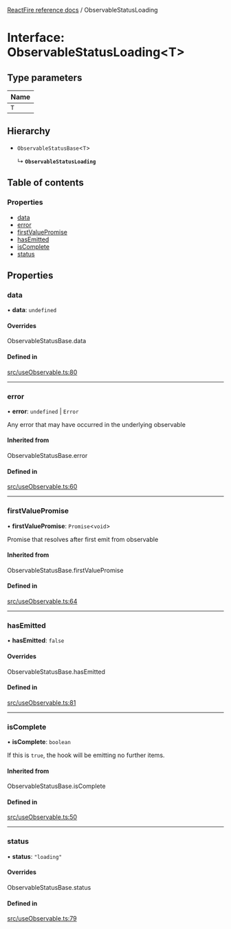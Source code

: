[ReactFire reference docs](../README.md) / ObservableStatusLoading

# Interface: ObservableStatusLoading<T\>

## Type parameters

| Name |
| :------ |
| `T` |

## Hierarchy

- `ObservableStatusBase`<`T`\>

  ↳ **`ObservableStatusLoading`**

## Table of contents

### Properties

- [data](ObservableStatusLoading.md#data)
- [error](ObservableStatusLoading.md#error)
- [firstValuePromise](ObservableStatusLoading.md#firstvaluepromise)
- [hasEmitted](ObservableStatusLoading.md#hasemitted)
- [isComplete](ObservableStatusLoading.md#iscomplete)
- [status](ObservableStatusLoading.md#status)

## Properties

### data

• **data**: `undefined`

#### Overrides

ObservableStatusBase.data

#### Defined in

[src/useObservable.ts:80](https://github.com/HCSTechnologies/reactfire/blob/main/src/useObservable.ts#L80)

___

### error

• **error**: `undefined` \| `Error`

Any error that may have occurred in the underlying observable

#### Inherited from

ObservableStatusBase.error

#### Defined in

[src/useObservable.ts:60](https://github.com/HCSTechnologies/reactfire/blob/main/src/useObservable.ts#L60)

___

### firstValuePromise

• **firstValuePromise**: `Promise`<`void`\>

Promise that resolves after first emit from observable

#### Inherited from

ObservableStatusBase.firstValuePromise

#### Defined in

[src/useObservable.ts:64](https://github.com/HCSTechnologies/reactfire/blob/main/src/useObservable.ts#L64)

___

### hasEmitted

• **hasEmitted**: ``false``

#### Overrides

ObservableStatusBase.hasEmitted

#### Defined in

[src/useObservable.ts:81](https://github.com/HCSTechnologies/reactfire/blob/main/src/useObservable.ts#L81)

___

### isComplete

• **isComplete**: `boolean`

If this is `true`, the hook will be emitting no further items.

#### Inherited from

ObservableStatusBase.isComplete

#### Defined in

[src/useObservable.ts:50](https://github.com/HCSTechnologies/reactfire/blob/main/src/useObservable.ts#L50)

___

### status

• **status**: ``"loading"``

#### Overrides

ObservableStatusBase.status

#### Defined in

[src/useObservable.ts:79](https://github.com/HCSTechnologies/reactfire/blob/main/src/useObservable.ts#L79)
